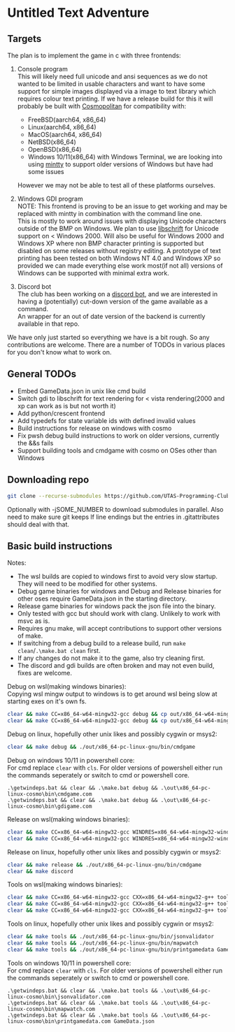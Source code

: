 # Untitled Text Adventure

## Targets
The plan is to implement the game in c with three frontends:
1. Console program  
   This will likely need full unicode and ansi sequences as we do not wanted to be limited in usable characters and want to have some support for simple images displayed via a image to text library which requires colour text printing.
   If we have a release build for this it will probably be built with [Cosmopolitan](https://github.com/jart/cosmopolitan) for compatibility with:
   * FreeBSD(aarch64, x86_64)
   * Linux(aarch64, x86_64)
   * MacOS(aarch64, x86_64)
   * NetBSD(x86_64)
   * OpenBSD(x86_64)
   * Windows 10/11(x86_64) with Windows Terminal, we are looking into using [mintty](https://github.com/mintty/mintty) to support older versions of Windows but have had some issues

   However we may not be able to test all of these platforms ourselves.

2. Windows GDI program  
   NOTE: This frontend is proving to be an issue to get working and may be replaced with mintty in combination with the command line one.  
   This is mostly to work around issues with displaying Unicode characters outside of the BMP on Windows.
   We plan to use [libschrift](https://github.com/tomolt/libschrift) for Unicode support on < Windows 2000. Will also be useful for Windows 2000 and Windows XP where non BMP character printing is supported but disabled on some releases without registry editing.
   A prototype of text printing has been tested on both Windows NT 4.0 and Windows XP so provided we can made everything else work most(if not all) versions of Windows can be supported with minimal extra work.
3. Discord bot  
   The club has been working on a [discord bot](https://github.com/UTAS-Programming-Club/DiscordBot), and we are interested in having a (potentially) cut-down version of the game available as a command.  
   An wrapper for an out of date version of the backend is currently available in that repo.

We have only just started so everything we have is a bit rough. So any contributions are welcome. There are a number of TODOs in various places for you don't know what to work on.

## General TODOs
* Embed GameData.json in unix like cmd build
* Switch gdi to libschrift for text rendering for < vista rendering(2000 and xp can work as is but not worth it)
* Add python/crescent frontend
* Add typedefs for state variable ids with defined invalid values
* Build instructions for release on windows with cosmo
* Fix pwsh debug build instructions to work on older versions, currently the &&s fails
* Support building tools and cmdgame with cosmo on OSes other than Windows

## Downloading repo
```sh
git clone --recurse-submodules https://github.com/UTAS-Programming-Club/UntitledTextAdventure.git
```
Optionally with -jSOME_NUMBER to download submodules in parallel.
Also need to make sure git keeps lf line endings but the entries in .gitattributes should deal with that.

## Basic build instructions
Notes:
* The wsl builds are copied to windows first to avoid very slow startup. They will need to be modified for other systems.
* Debug game binaries for windows and Debug and Release binaries for other oses require GameData.json in the starting directory.
* Release game binaries for windows pack the json file into the binary.
* Only tested with gcc but should work with clang. Unlikely to work with msvc as is.
* Requires gnu make, will accept contributions to support other versions of make.
* If switching from a debug build to a release build, run `make clean`/`.\make.bat clean` first.
* If any changes do not make it to the game, also try cleaning first.
* The discord and gdi builds are often broken and may not even build, fixes are welcome.

Debug on wsl(making windows binaries):  
Copying wsl mingw output to windows is to get around wsl being slow at starting exes on it's own fs.
```sh
clear && make CC=x86_64-w64-mingw32-gcc debug && cp out/x86_64-w64-mingw32/bin/cmdgame.exe /mnt/c/Projects/PCGame/Windows/ && /mnt/c/Projects/PCGame/Windows/cmdgame.exe
clear && make CC=x86_64-w64-mingw32-gcc debug && cp out/x86_64-w64-mingw32/bin/gdigame.exe /mnt/c/Projects/PCGame/Windows/ && /mnt/c/Projects/PCGame/Windows/gdigame.exe
```

Debug on linux, hopefully other unix likes and possibly cygwin or msys2:
```sh
clear && make debug && ./out/x86_64-pc-linux-gnu/bin/cmdgame
```

Debug on windows 10/11 in powershell core:  
For cmd replace `clear` with `cls`.
For older versions of powershell either run the commands seperately or switch to cmd or powershell core.
```pwsh
.\getwindeps.bat && clear && .\make.bat debug && .\out\x86_64-pc-linux-cosmo\bin\cmdgame.com
.\getwindeps.bat && clear && .\make.bat debug && .\out\x86_64-pc-linux-cosmo\bin\gdigame.com
```

Release on wsl(making windows binaries):
```sh
clear && make CC=x86_64-w64-mingw32-gcc WINDRES=x86_64-w64-mingw32-windres release && cp out/x86_64-w64-mingw32/bin/cmdgame.exe /mnt/c/Projects/PCGame/Windows/ && /mnt/c/Projects/PCGame/Windows/cmdgame.exe
clear && make CC=x86_64-w64-mingw32-gcc WINDRES=x86_64-w64-mingw32-windres release && cp out/x86_64-w64-mingw32/bin/gdigame.exe /mnt/c/Projects/PCGame/Windows/ && /mnt/c/Projects/PCGame/Windows/gdigame.exe
```

Release on linux, hopefully other unix likes and possibly cygwin or msys2:
```sh
clear && make release && ./out/x86_64-pc-linux-gnu/bin/cmdgame
clear && make discord
```

Tools on wsl(making windows binaries):
```sh
clear && make CC=x86_64-w64-mingw32-gcc CXX=x86_64-w64-mingw32-g++ tools && cp out/x86_64-w64-mingw32/bin/jsonvalidator.exe /mnt/c/Projects/PCGame/Windows/ && /mnt/c/Projects/PCGame/Windows/jsonvalidator.exe
clear && make CC=x86_64-w64-mingw32-gcc CXX=x86_64-w64-mingw32-g++ tools && cp out/x86_64-w64-mingw32/bin/mapwatch.exe /mnt/c/Projects/PCGame/Windows/ && /mnt/c/Projects/PCGame/Windows/mapwatch.exe
clear && make CC=x86_64-w64-mingw32-gcc CXX=x86_64-w64-mingw32-g++ tools && cp out/x86_64-w64-mingw32/bin/printgamedata.exe /mnt/c/Projects/PCGame/Windows/ && /mnt/c/Projects/PCGame/Windows/printgamedata.exe GameData.json
```

Tools on linux, hopefully other unix likes and possibly cygwin or msys2:
```sh
clear && make tools && ./out/x86_64-pc-linux-gnu/bin/jsonvalidator
clear && make tools && ./out/x86_64-pc-linux-gnu/bin/mapwatch
clear && make tools && ./out/x86_64-pc-linux-gnu/bin/printgamedata GameData.json
```

Tools on windows 10/11 in powershell core:  
For cmd replace `clear` with `cls`.
For older versions of powershell either run the commands seperately or switch to cmd or powershell core.
```pwsh
.\getwindeps.bat && clear && .\make.bat tools && .\out\x86_64-pc-linux-cosmo\bin\jsonvalidator.com
.\getwindeps.bat && clear && .\make.bat tools && .\out\x86_64-pc-linux-cosmo\bin\mapwatch.com
.\getwindeps.bat && clear && .\make.bat tools && .\out\x86_64-pc-linux-cosmo\bin\printgamedata.com GameData.json
```
